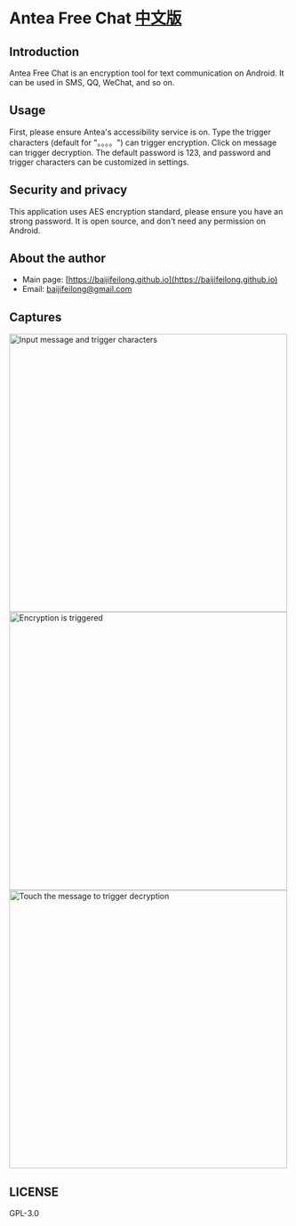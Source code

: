 # Antea Free Chat [中文版](README-zh_CN.md)

## Introduction

Antea Free Chat is an encryption tool for text communication on Android. It can be used in SMS, QQ, WeChat, and so on.

## Usage

First, please ensure Antea's accessibility service is on. Type the trigger characters (default for "。。。。") can trigger encryption. Click on message can trigger decryption. The default password is 123, and password and trigger characters can be customized in settings.

## Security and privacy

This application uses AES encryption standard, please ensure you have an strong password. It is open source, and don't need any permission on Android.

## About the author

- Main page: [https://baijifeilong.github.io](https://baijifeilong.github.io)
- Email: [baijifeilong@gmail.com](mailto:baijifeilong@gmail.com)

## Captures

<img src="https://baijifeilong.github.io/images/20170923-antea-1.png" width="500px" alt="Input message and trigger characters"/>
<img src="https://baijifeilong.github.io/images/20170923-antea-2.png" width="500px" alt="Encryption is triggered"/>
<img src="https://baijifeilong.github.io/images/20170923-antea-3.png" width="500px" alt="Touch the message to trigger decryption"/>

## LICENSE

GPL-3.0
